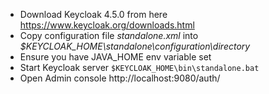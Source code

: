 * Download Keycloak 4.5.0 from here https://www.keycloak.org/downloads.html
* Copy configuration file _standalone.xml_ into _$KEYCLOAK_HOME\standalone\configuration\directory_
* Ensure you have JAVA_HOME env variable set
* Start Keycloak server `$KEYCLOAK_HOME\bin\standalone.bat`
* Open Admin console http://localhost:9080/auth/